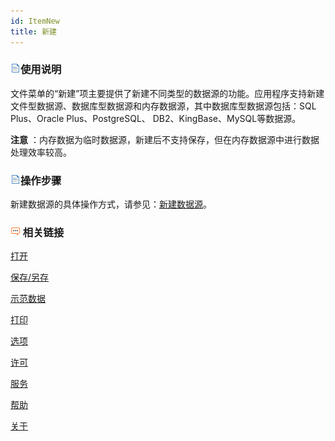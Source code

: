 ```yaml
---
id: ItemNew
title: 新建
---
```

### ![](img/read.gif)使用说明

文件菜单的“新建”项主要提供了新建不同类型的数据源的功能。应用程序支持新建文件型数据源、数据库型数据源和内存数据源，其中数据库型数据源包括：SQL
Plus、Oracle Plus、PostgreSQL、 DB2、KingBase、MySQL等数据源。

**注意** ：内存数据为临时数据源，新建后不支持保存，但在内存数据源中进行数据处理效率较高。

### ![](img/read.gif)操作步骤

新建数据源的具体操作方式，请参见：[新建数据源](../DataProcessing/DataManagement/CreateDatasource)。

### ![](img/seealso.png) 相关链接

 [打开](ItemOpen)

 [保存/另存](ItemSave)

 [示范数据](ItemSampleData)

 [打印](ItemPrint)

 [选项](ItemDeskproOption)

 [许可](ItemLicense)

 [服务](OnlineAddress)

 [帮助](ItemHelp)

 [关于](About)


